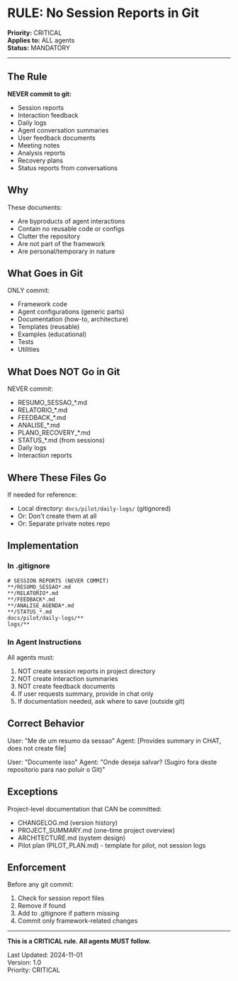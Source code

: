 # RULE: No Session Reports in Git

**Priority:** CRITICAL  
**Applies to:** ALL agents  
**Status:** MANDATORY

---

## The Rule

**NEVER commit to git:**
- Session reports
- Interaction feedback
- Daily logs
- Agent conversation summaries
- User feedback documents
- Meeting notes
- Analysis reports
- Recovery plans
- Status reports from conversations

## Why

These documents:
- Are byproducts of agent interactions
- Contain no reusable code or configs
- Clutter the repository
- Are not part of the framework
- Are personal/temporary in nature

## What Goes in Git

ONLY commit:
- Framework code
- Agent configurations (generic parts)
- Documentation (how-to, architecture)
- Templates (reusable)
- Examples (educational)
- Tests
- Utilities

## What Does NOT Go in Git

NEVER commit:
- RESUMO_SESSAO_*.md
- RELATORIO_*.md
- FEEDBACK_*.md
- ANALISE_*.md
- PLANO_RECOVERY_*.md
- STATUS_*.md (from sessions)
- Daily logs
- Interaction reports

## Where These Files Go

If needed for reference:
- Local directory: `docs/pilot/daily-logs/` (gitignored)
- Or: Don't create them at all
- Or: Separate private notes repo

## Implementation

### In .gitignore

```gitignore
# SESSION REPORTS (NEVER COMMIT)
**/RESUMO_SESSAO*.md
**/RELATORIO*.md
**/FEEDBACK*.md
**/ANALISE_AGENDA*.md
**/STATUS_*.md
docs/pilot/daily-logs/**
logs/**
```

### In Agent Instructions

All agents must:
1. NOT create session reports in project directory
2. NOT create interaction summaries
3. NOT create feedback documents
4. If user requests summary, provide in chat only
5. If documentation needed, ask where to save (outside git)

## Correct Behavior

User: "Me de um resumo da sessao"
Agent: [Provides summary in CHAT, does not create file]

User: "Documente isso"
Agent: "Onde deseja salvar? (Sugiro fora deste repositorio para nao poluir o Git)"

## Exceptions

Project-level documentation that CAN be committed:
- CHANGELOG.md (version history)
- PROJECT_SUMMARY.md (one-time project overview)
- ARCHITECTURE.md (system design)
- Pilot plan (PILOT_PLAN.md) - template for pilot, not session logs

## Enforcement

Before any git commit:
1. Check for session report files
2. Remove if found
3. Add to .gitignore if pattern missing
4. Commit only framework-related changes

---

**This is a CRITICAL rule. All agents MUST follow.**

Last Updated: 2024-11-01  
Version: 1.0  
Priority: CRITICAL




